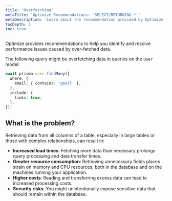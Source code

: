 ```yaml
---
title: 'Overfetching'
metaTitle: 'Optimize Recommendations: `SELECT/RETURNING *`'
metaDescription: 'Learn about the recommendation provided by Optimize for queries that are overfetching data.'
tocDepth: 3
toc: true
---
```


Optimize provides recommendations to help you identify and resolve performance issues caused by over-fetched data.

The following query might be overfetching data in queries on the `User` model:

```ts
await prisma.user.findMany({
  where: {
    email: { contains: 'gmail' },
  },
  include: {
    links: true,
  },
});
```

## What is the problem?

Retrieving data from all columns of a table, especially in large tables or those with complex relationships, can result in:

- **Increased load times**: Fetching more data than necessary prolongs query processing and data transfer times.
- **Greater resource consumption**: Retrieving unnecessary fields places strain on memory and CPU resources, both in the database and on the machines running your application.
- **Higher costs**: Reading and transferring excess data can lead to increased processing costs.
- **Security risks**: You might unintentionally expose sensitive data that should remain within the database.

